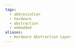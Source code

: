 ```yaml
---
tags:
  - abbreviation
  - hardware
  - abstraction
  - embedded
aliases:
  - Hardware Abstraction Layer
---
```

